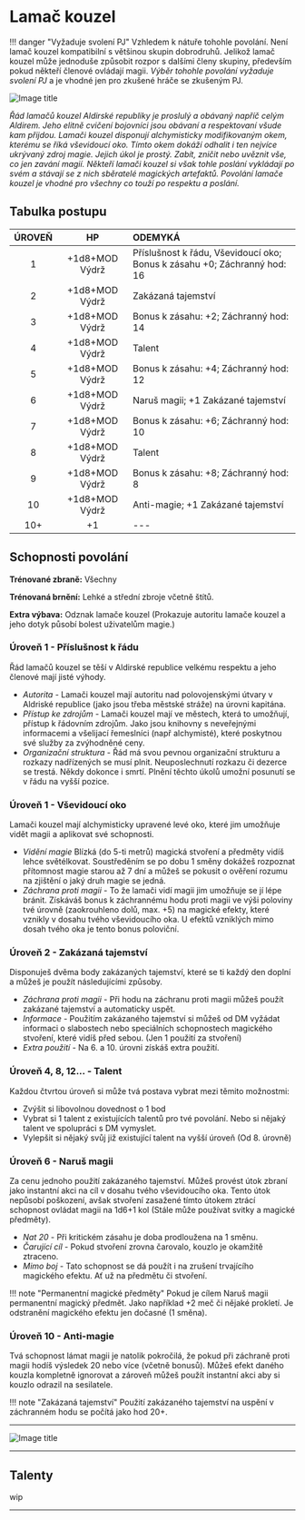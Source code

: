 # Lamač kouzel

!!! danger "Vyžaduje svolení PJ"
     Vzhledem k nátuře tohohle povolání. Není lamač kouzel kompatibilní s většinou skupin dobrodruhů. Jelikož lamač kouzel může jednoduše způsobit rozpor s dalšími členy skupiny, především pokud někteří členové ovládají magii. *Výběr tohohle povolání vyžaduje svolení PJ* a je vhodné jen pro zkušené hráče se zkušeným PJ.

![Image title](/assets/classes/spellbreaker.webp)

*Řád lamačů kouzel Aldirské republiky je proslulý a obávaný napříč celým Aldirem. Jeho elitně cvičení bojovníci jsou obávaní a respektovaní všude kam přijdou. Lamači kouzel disponují alchymisticky modifikovaným okem, kterému se říká vševidoucí oko. Tímto okem dokáží odhalit i ten nejvíce ukrývaný zdroj magie. Jejich úkol je prostý. Zabít, zničit nebo uvěznit vše, co jen zavání magií. Někteří lamači kouzel si však tohle poslání vykládají po svém a stávají se z nich sběratelé magických artefaktů. Povolání lamače kouzel je vhodné pro všechny co touží po respektu a poslání.*

## Tabulka postupu

| ÚROVEŇ |       HP       | ODEMYKÁ                                                      |
| :----: | :------------: | :----------------------------------------------------------- |
|   1    | +1d8+MOD Výdrž | Příslušnost k řádu, Vševidoucí oko; Bonus k zásahu +0; Záchranný hod: 16 |
|   2    | +1d8+MOD Výdrž | Zakázaná tajemství                                           |
|   3    | +1d8+MOD Výdrž | Bonus k zásahu: +2; Záchranný hod: 14                        |
|   4    | +1d8+MOD Výdrž | Talent                                                       |
|   5    | +1d8+MOD Výdrž | Bonus k zásahu: +4; Záchranný hod: 12                        |
|   6    | +1d8+MOD Výdrž | Naruš magii; +1 Zakázané tajemství                           |
|   7    | +1d8+MOD Výdrž | Bonus k zásahu: +6; Záchranný hod: 10                        |
|   8    | +1d8+MOD Výdrž | Talent                                                       |
|   9    | +1d8+MOD Výdrž | Bonus k zásahu: +8; Záchranný hod: 8                         |
|   10   | +1d8+MOD Výdrž | Anti-magie; +1 Zakázané tajemství                            |
|  10+   |       +1       | ---                                                          |

## Schopnosti povolání

**Trénované zbraně:** Všechny 

**Trénovaná brnění:** Lehké a střední zbroje včetně štítů. 

**Extra výbava:** Odznak lamače kouzel (Prokazuje autoritu lamače kouzel a jeho dotyk působí bolest uživatelům magie.)

### Úroveň 1 - Příslušnost k řádu

Řád lamačů kouzel se těší v Aldirské republice velkému respektu a jeho členové mají jisté výhody. 

- *Autorita* - Lamači kouzel mají autoritu nad polovojenskými útvary v Aldriské republice (jako jsou třeba městské stráže) na úrovni kapitána. 
- *Přístup ke zdrojům* - Lamači kouzel mají ve městech, která to umožňují, přístup k řádovním zdrojům. Jako jsou knihovny s neveřejnými informacemi a všelijací řemeslníci (např alchymisté), které poskytnou své služby za zvýhodněné ceny. 
- *Organizační struktura* - Řád má svou pevnou organizační strukturu a rozkazy nadřízených se musí plnit. Neuposlechnutí rozkazu či dezerce se trestá. Někdy dokonce i smrtí. Plnění těchto úkolů umožní posunutí se v řádu na vyšší pozice.

### Úroveň 1 - Vševidoucí oko

Lamači kouzel mají alchymisticky upravené levé oko, které jim umožňuje vidět magii a aplikovat své schopnosti. 

- *Vidění magie* Blízká (do 5-ti metrů) magická stvoření a předměty vidíš lehce světélkovat. Soustředěním se po dobu 1 směny dokážeš rozpoznat přítomnost magie starou až 7 dní a můžeš se pokusit o ověření rozumu na zjištění o jaký druh magie se jedná. 
- *Záchrana proti magii* - To že lamači vidí magii jim umožňuje se jí lépe bránit. Získáváš bonus k záchrannému hodu proti magii ve výši poloviny tvé úrovně (zaokrouhleno dolů, max. +5) na magické efekty, které vznikly v dosahu tvého vševidoucího oka. U efektů vzniklých mimo dosah tvého oka je tento bonus poloviční.

### Úroveň 2 - Zakázaná tajemství

Disponuješ dvěma body zakázaných tajemství, které se ti každý den doplní a můžeš je použít následujícími způsoby. 

- *Záchrana proti magii* - Při hodu na záchranu proti magii můžeš použít zakázané tajemství a automaticky uspět. 
- *Informace* - Použitím zakázaného tajemství si můžeš od DM vyžádat informaci o slabostech nebo speciálních schopnostech magického stvoření, které vidíš před sebou. (Jen 1 použití za stvoření) 
- *Extra použití* - Na 6. a 10. úrovni získáš extra použití.

### Úroveň 4, 8, 12... - Talent

Každou čtvrtou úroveň si může tvá postava vybrat mezi těmito možnostmi:

- Zvýšit si libovolnou dovednost o 1 bod
- Vybrat si 1 talent z existujících talentů pro tvé povolání. Nebo si nějaký talent ve spolupráci s DM vymyslet.
- Vylepšit si nějaký svůj již existující talent na vyšší úroveň (Od 8. úrovně)

### Úroveň 6 - Naruš magii

Za cenu jednoho použití zakázaného tajemství. Můžeš provést útok zbraní jako instantní akci na cíl v dosahu tvého vševidoucího oka. Tento útok nepůsobí poškození, avšak stvoření zasažené tímto útokem ztrácí schopnost ovládat magii na 1d6+1 kol (Stále může používat svitky a magické předměty). 

- *Nat 20* - Při kritickém zásahu je doba prodloužena na 1 směnu.  
- *Čarující cíl* - Pokud stvoření zrovna čarovalo, kouzlo je okamžitě ztraceno. 
- *Mimo boj* - Tato schopnost se dá použít i na zrušení trvajícího magického efektu. Ať už na předmětu či stvoření. 

!!! note "Permanentní magické předměty"
    Pokud je cílem Naruš magii permanentní magický předmět. Jako například +2 meč či nějaké prokletí. Je odstranění magického efektu jen dočasné (1 směna).

### Úroveň 10 - Anti-magie

Tvá schopnost lámat magii je natolik pokročilá, že pokud při záchraně proti magii hodíš výsledek 20 nebo více (včetně bonusů). Můžeš efekt daného kouzla kompletně ignorovat a zároveň můžeš použít instantní akci aby si kouzlo odrazil na sesilatele.

!!! note "Zakázaná tajemství"
    Použití zakázaného tajemství na uspění v záchranném hodu se počítá jako hod 20+.



---

![Image title](/assets/talent_banners/SB.webp)

---

## Talenty

wip

---

